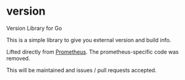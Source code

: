 # version

Version Library for Go

This is a simple library to give you external version and build info.

Lifted directly from [Prometheus](https://github.com/prometheus/common/blob/317b7b125e8fddda956d0c9574e5f03f438ed5bc/version/info.go).
The prometheus-specific code was removed. 

This will be maintained and issues / pull requests accepted.

